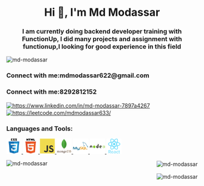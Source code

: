 
<h1 align="center">Hi 👋, I'm Md Modassar</h1>
<h3 align="center">I am currently doing backend developer training with FunctionUp, I did many projects and assignment with functionup,I looking for good experience in this field</h3>

<imge align="right" alt="coding" width="400" src="https://media.giphy.com/media/u2pmTWUi0MXjyrMaVj/giphy.gif">

<p align="left"> <img src="https://komarev.com/ghpvc/?username=md-modassar&label=Profile%20views&color=0e75b6&style=flat" alt="md-modassar" /> </p>

<h3 align="left">Connect with me:mdmodassar622@gmail.com</h3>
<h3 align="left">Connect with me:8292812152</h3>
<p align="left">
<a href="https://linkedin.com/in/https://www.linkedin.com/in/md-modassar-7897a4267" target="blank"><img align="center" src="https://raw.githubusercontent.com/rahuldkjain/github-profile-readme-generator/master/src/images/icons/Social/linked-in-alt.svg" alt="https://www.linkedin.com/in/md-modassar-7897a4267" height="30" width="40" /></a>
<a href="https://www.leetcode.com/https://leetcode.com/mdmodassar633/" target="blank"><img align="center" src="https://raw.githubusercontent.com/rahuldkjain/github-profile-readme-generator/master/src/images/icons/Social/leet-code.svg" alt="https://leetcode.com/mdmodassar633/" height="30" width="40" /></a>
</p>

<h3 align="left">Languages and Tools:</h3>
<p align="left"> <a href="https://www.w3schools.com/css/" target="_blank" rel="noreferrer"> <img src="https://raw.githubusercontent.com/devicons/devicon/master/icons/css3/css3-original-wordmark.svg" alt="css3" width="40" height="40"/> </a> <a href="https://www.w3.org/html/" target="_blank" rel="noreferrer"> <img src="https://raw.githubusercontent.com/devicons/devicon/master/icons/html5/html5-original-wordmark.svg" alt="html5" width="40" height="40"/> </a> <a href="https://developer.mozilla.org/en-US/docs/Web/JavaScript" target="_blank" rel="noreferrer"> <img src="https://raw.githubusercontent.com/devicons/devicon/master/icons/javascript/javascript-original.svg" alt="javascript" width="40" height="40"/> </a> <a href="https://www.mongodb.com/" target="_blank" rel="noreferrer"> <img src="https://raw.githubusercontent.com/devicons/devicon/master/icons/mongodb/mongodb-original-wordmark.svg" alt="mongodb" width="40" height="40"/> </a> <a href="https://www.mysql.com/" target="_blank" rel="noreferrer"> <img src="https://raw.githubusercontent.com/devicons/devicon/master/icons/mysql/mysql-original-wordmark.svg" alt="mysql" width="40" height="40"/> </a> <a href="https://nodejs.org" target="_blank" rel="noreferrer"> <img src="https://raw.githubusercontent.com/devicons/devicon/master/icons/nodejs/nodejs-original-wordmark.svg" alt="nodejs" width="40" height="40"/> </a> <a href="https://reactjs.org/" target="_blank" rel="noreferrer"> <img src="https://raw.githubusercontent.com/devicons/devicon/master/icons/react/react-original-wordmark.svg" alt="react" width="40" height="40"/> </a> </p>

<p><img align="left" src="https://github-readme-stats.vercel.app/api/top-langs?username=md-modassar&show_icons=true&locale=en&layout=compact" alt="md-modassar" /></p>

<p>&nbsp;<img align="center" src="https://github-readme-stats.vercel.app/api?username=md-modassar&show_icons=true&locale=en" alt="md-modassar" /></p>

<p><img align="center" src="https://github-readme-streak-stats.herokuapp.com/?user=md-modassar&" alt="md-modassar" /></p>



